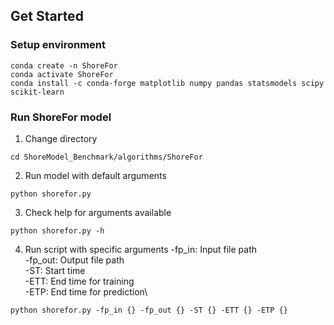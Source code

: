 ## Get Started
### Setup environment
```
conda create -n ShoreFor
conda activate ShoreFor
conda install -c conda-forge matplotlib numpy pandas statsmodels scipy scikit-learn
```
### Run ShoreFor model
1. Change directory
```
cd ShoreModel_Benchmark/algorithms/ShoreFor
```
2. Run model with default arguments
```
python shorefor.py
```
3. Check help for arguments available
```
python shorefor.py -h
```
4. Run script with specific arguments
-fp_in: Input file path\
-fp_out: Output file path\
-ST: Start time\
-ETT: End time for training\
-ETP: End time for prediction\
```
python shorefor.py -fp_in {} -fp_out {} -ST {} -ETT {} -ETP {}
```
